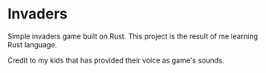# Invaders
Simple invaders game built on Rust. This project is the result of me learning Rust language. 

Credit to my kids that has provided their voice as game's sounds.
